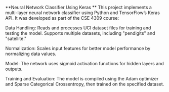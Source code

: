 **Neural Network Classifier Using Keras 
**
This project implements a multi-layer neural network classifier using Python and TensorFlow’s Keras API. It was developed as part of the CSE 4309 course:

Data Handling: Reads and processes UCI dataset files for training and testing the model. Supports multiple datasets, including "pendigits" and "satellite."

Normalization: Scales input features for better model performance by normalizing data values.

Model: The network uses sigmoid activation functions for hidden layers and outputs.

Training and Evaluation: The model is compiled using the Adam optimizer and Sparse Categorical Crossentropy, then trained on the specified dataset.
